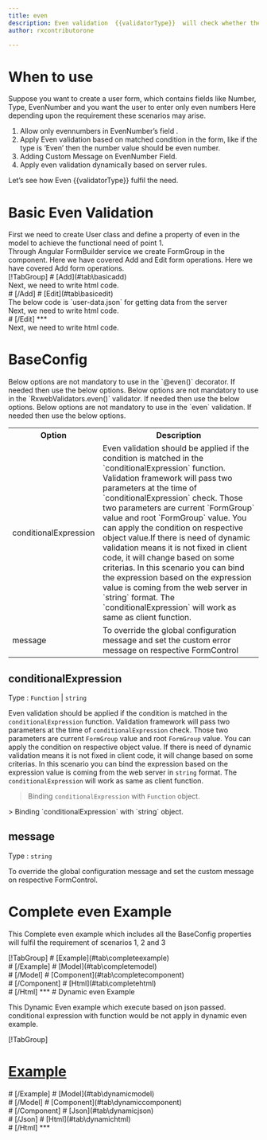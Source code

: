 ```yaml
---
title: even 
description: Even validation  {{validatorType}}  will check whether the value entered by user is an even number or not.
author: rxcontributorone

---
```

# When to use
Suppose you want to create a user form, which contains fields like Number, Type, EvenNumber and you want the user to enter only even numbers Here depending upon the requirement these scenarios may arise.

<ol class='showHideElement'>
    <li>Allow only evennumbers in EvenNumber’s field .</li>
    <li>Apply Even validation based on matched condition in the form, like if the type  is ‘Even’ then the number value should be even number.</li>
    <li>Adding Custom Message on EvenNumber Field.</li>
    <data-scope scope="['decorator','validator']">
    <li>Apply even validation dynamically based on server rules.</li>
    </data-scope>
</ol>

Let’s see how Even  {{validatorType}}  fulfil the need.

# Basic Even Validation

<data-scope scope="['decorator','template-driven']">
First we need to create  User class and define a property of even in the model to achieve the functional need of point 1.
<div component="app-code" class='showHideElement' key="even-add-model"></div> 
</data-scope>
Through Angular FormBuilder service we create FormGroup in the component.
<data-scope scope="['decorator']">
Here we have covered Add and Edit form operations. 
</data-scope>

<data-scope scope="['validator','template-driven']">
Here we have covered Add form operations. 
</data-scope>

<data-scope scope="['decorator']">
<div component="app-tabs" key="basic-operations"></div>
[!TabGroup]
# [Add](#tab\basicadd)
<div component="app-code" class='showHideElement' key="even-add-component"></div> 
Next, we need to write html code.
<div component="app-code" class='showHideElement' key="even-add-html"></div> 
<div component="app-example-runner" ref-component="app-even-add"></div>
# [/Add]
# [Edit](#tab\basicedit)
<div component="app-code" class='showHideElement' key="even-edit-component"></div> 
The below code is `user-data.json` for getting data from the server
<div component="app-code" class='showHideElement' key="even-edit-json"></div> 
Next, we need to write html code.
<div component="app-code" class='showHideElement' key="even-edit-html"></div> 
<div component="app-example-runner" ref-component="app-even-edit"></div>
# [/Edit]
***
</data-scope>

<data-scope scope="['validator','template-driven']">
<div component="app-code" class='showHideElement' key="even-add-component"></div> 
Next, we need to write html code.
<div component="app-code" class='showHideElement' key="even-add-html"></div> 
<div component="app-example-runner" ref-component="app-even-add"></div>
</data-scope>

# BaseConfig
<data-scope scope="['decorator']">
Below options are not mandatory to use in the `@even()` decorator. If needed then use the below options.
</data-scope>
<data-scope scope="['validator']">
Below options are not mandatory to use in the `RxwebValidators.even()` validator. If needed then use the below options.
</data-scope>
<data-scope scope="['template-driven']">
Below options are not mandatory to use in the `even` validation. If needed then use the below options.
</data-scope>

<table class="table table-bordered table-striped showHideElement">
<tr><th>Option</th><th>Description</th></tr>
<tr><td><a  (click)='scrollTo("#conditionalExpression")' title="conditionalExpression">conditionalExpression</a></td><td>Even validation should be applied if the condition is matched in the `conditionalExpression` function. Validation framework will pass two parameters at the time of `conditionalExpression` check. Those two parameters are current `FormGroup` value and root `FormGroup` value. You can apply the condition on respective object value.If there is need of dynamic validation means it is not fixed in client code, it will change based on some criterias. In this scenario you can bind the expression based on the expression value is coming from the web server in `string` format. The `conditionalExpression` will work as same as client function.</td></tr>
<tr><td><a  (click)='scrollTo("#message")' title="message">message</a></td><td>To override the global configuration message and set the custom error message on respective FormControl</td></tr>
</table>

## conditionalExpression 
Type :  `Function`  |  `string` 

Even validation should be applied if the condition is matched in the `conditionalExpression` function. Validation framework will pass two parameters at the time of `conditionalExpression` check. Those two parameters are current `FormGroup` value and root `FormGroup` value. You can apply the condition on respective object value.
If there is need of dynamic validation means it is not fixed in client code, it will change based on some criterias. In this scenario you can bind the expression based on the expression value is coming from the web server in `string` format. The `conditionalExpression` will work as same as client function.

> Binding `conditionalExpression` with `Function` object.
<div component="app-code" class='showHideElement' key="even-conditionalExpressionExampleFunction-model"></div> 
> Binding `conditionalExpression` with `string` object.
<div component="app-code" class='showHideElement' key="even-conditionalExpressionExampleString-model"></div> 

<div component="app-example-runner" ref-component="app-even-conditionalExpression" title="even {{validatorType}} with conditionalExpression" key="conditionalExpression"></div>

## message 
Type :  `string` 

To override the global configuration message and set the custom message on respective FormControl.

<div component="app-code" class='showHideElement' key="even-messageExample-model"></div> 
<div component="app-example-runner" ref-component="app-even-message" title="even {{validatorType}} with message" key="message"></div>

# Complete even Example

This Complete even example which includes all the BaseConfig properties will fulfil the requirement of scenarios 1, 2 and 3

<div component="app-tabs" key="complete"></div>
[!TabGroup]
# [Example](#tab\completeexample)
<div component="app-example-runner" ref-component="app-even-complete"></div>
# [/Example]
<data-scope scope="['decorator','template-driven']">
# [Model](#tab\completemodel)
<div component="app-code" class='showHideElement' key="even-complete-model"></div>
# [/Model]
</data-scope>
# [Component](#tab\completecomponent)
<div component="app-code" class='showHideElement' key="even-complete-component"></div> 
# [/Component]
# [Html](#tab\completehtml)
<div component="app-code" class='showHideElement' key="even-complete-html"></div> 
# [/Html]
***

<data-scope scope="['decorator','validator']">
# Dynamic even Example

This Dynamic Even example which execute based on json passed. conditional expression with function would be not apply in dynamic even example. 

<div component="app-tabs" key="dynamic"></div>

[!TabGroup]
# [Example](#tab\dynamicexample)
<div component="app-example-runner" ref-component="app-even-dynamic"></div>
# [/Example]
<data-scope scope="['decorator']">
# [Model](#tab\dynamicmodel)
<div component="app-code" class='showHideElement' key="even-dynamic-model"></div>
# [/Model]
</data-scope>
# [Component](#tab\dynamiccomponent)
<div component="app-code" class='showHideElement' key="even-dynamic-component"></div>
# [/Component]
# [Json](#tab\dynamicjson)
<div component="app-code" class='showHideElement' key="even-dynamic-json"></div>
# [/Json]
# [Html](#tab\dynamichtml)
<div component="app-code" class='showHideElement' key="even-dynamic-html"></div> 
# [/Html]
***
</data-scope>
